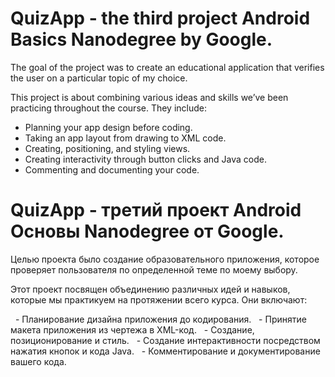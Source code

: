 # QuizApp - the third project Android Basics Nanodegree by Google.
The goal of the project was to create an educational application that verifies the user on a particular topic of my choice.

This project is about combining various ideas and skills we’ve been practicing throughout the course. They include:

 - Planning your app design before coding.
 - Taking an app layout from drawing to XML code.
 - Creating, positioning, and styling views.
 - Creating interactivity through button clicks and Java code.
 - Commenting and documenting your code.
 
 # QuizApp - третий проект Android Основы Nanodegree от Google.
Целью проекта было создание образовательного приложения, которое проверяет пользователя по определенной теме по моему выбору.

Этот проект посвящен объединению различных идей и навыков, которые мы практикуем на протяжении всего курса. Они включают:

  - Планирование дизайна приложения до кодирования.
  - Принятие макета приложения из чертежа в XML-код.
  - Создание, позиционирование и стиль.
  - Создание интерактивности посредством нажатия кнопок и кода Java.
  - Комментирование и документирование вашего кода.
